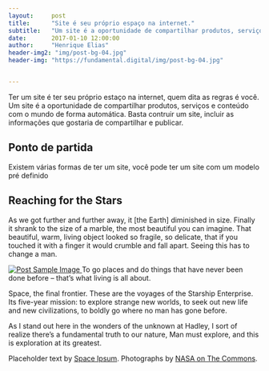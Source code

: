 ```yaml
---
layout:     post
title:      "Site é seu próprio espaço na internet."
subtitle:   "Um site é a oportunidade de compartilhar produtos, serviços e conteúdo com o mundo."
date:       2017-01-10 12:00:00
author:     "Henrique Elias"
header-img2: "img/post-bg-04.jpg"
header-img: "https://fundamental.digital/img/post-bg-04.jpg"


---
```


<p>Ter um site é ter seu próprio estaço na internet, quem dita as regras é você. Um site é a oportunidade de compartilhar produtos, serviços e conteúdo com o mundo de forma automática. Basta contruir um site, incluir as informações que gostaria de compartilhar e publicar.</p>

<h2 class="section-heading">Ponto de partida</h2>

<p>Existem várias formas de ter um site, você pode ter um site com um modelo pré definido</p>

<h2 class="section-heading">Reaching for the Stars</h2>

<p>As we got further and further away, it [the Earth] diminished in size. Finally it shrank to the size of a marble, the most beautiful you can imagine. That beautiful, warm, living object looked so fragile, so delicate, that if you touched it with a finger it would crumble and fall apart. Seeing this has to change a man.</p>

<a href="#">
    <img src="{{ site.baseurl }}/img/post-sample-image.jpg" alt="Post Sample Image">
</a>
<span class="caption text-muted">To go places and do things that have never been done before – that’s what living is all about.</span>

<p>Space, the final frontier. These are the voyages of the Starship Enterprise. Its five-year mission: to explore strange new worlds, to seek out new life and new civilizations, to boldly go where no man has gone before.</p>

<p>As I stand out here in the wonders of the unknown at Hadley, I sort of realize there’s a fundamental truth to our nature, Man must explore, and this is exploration at its greatest.</p>

<p>Placeholder text by <a href="http://spaceipsum.com/">Space Ipsum</a>. Photographs by <a href="https://www.flickr.com/photos/nasacommons/">NASA on The Commons</a>.</p>
